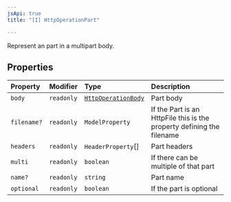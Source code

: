```yaml
---
jsApi: true
title: "[I] HttpOperationPart"

---
```

Represent an part in a multipart body.

## Properties

| Property | Modifier | Type | Description |
| :------ | :------ | :------ | :------ |
| `body` | `readonly` | [`HttpOperationBody`](HttpOperationBody.md) | Part body |
| `filename?` | `readonly` | `ModelProperty` | If the Part is an HttpFile this is the property defining the filename |
| `headers` | `readonly` | `HeaderProperty`[] | Part headers |
| `multi` | `readonly` | `boolean` | If there can be multiple of that part |
| `name?` | `readonly` | `string` | Part name |
| `optional` | `readonly` | `boolean` | If the part is optional |
